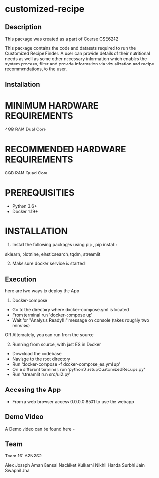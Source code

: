 # customized-recipe

## Description

This package was created as a part of Course CSE6242

This package contains the code and datasets required 
to run the Customized Recipe Finder. A user can provide
details of their nutritional needs as well as some other
necessary information which enables the system process, 
filter and provide information via vizualization and 
recipe recommendations, to the user. 

## Installation

MINIMUM HARDWARE REQUIREMENTS 
=================================

4GB RAM 
Dual Core

RECOMMENDED HARDWARE REQUIREMENTS 
=================================

8GB RAM 
Quad Core

PREREQUISITIES
=================================

- Python 3.6+
- Docker 1.19+

INSTALLATION 
=================================
1) Install the following packages 
using pip , pip install <package>:

sklearn, plotnine, elasticsearch, 
tqdm, streamlit

2) Make sure docker service is started

## Execution

here are two ways to deploy the App

1) Docker-compose
- Go to the directory where docker-compose.yml is located
- From terminal run 'docker-compose up'
- Wait for "Analysis Ready!!!" message on console (takes roughly two minutes)

OR Alternately, you can run from the source

2) Running from source, with just ES in Docker
- Download the codebase
- Naviage to the root directory
- Run 'docker-compose -f docker-compose_es.yml up'
- On a different terminal, run 'python3 setupCustomizedRecupe.py'
- Run 'streamlit run src/ui2.py'

## Accesing the App
- From a web browser access 0.0.0.0:8501 to use the webapp

## Demo Video

A Demo video can be found here -

## Team

Team 161 A2N2S2

Alex Joseph
Aman Bansal
Nachiket Kulkarni
Nikhil Handa
Surbhi Jain
Swapnil Jha